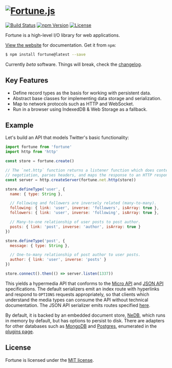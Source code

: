 # [![Fortune.js](https://fortunejs.github.io/fortune/assets/fortune_logo.svg)](http://fortunejs.com)

[![Build Status](https://img.shields.io/travis/fortunejs/fortune/master.svg?style=flat-square)](https://travis-ci.org/fortunejs/fortune)
[![npm Version](https://img.shields.io/npm/v/fortune.svg?style=flat-square)](https://www.npmjs.com/package/fortune)
[![License](https://img.shields.io/npm/l/fortune.svg?style=flat-square)](https://raw.githubusercontent.com/fortunejs/fortune/master/LICENSE)

Fortune is a high-level I/O library for web applications.

[View the website](http://fortunejs.com) for documentation. Get it from `npm`:

```sh
$ npm install fortune@latest --save
```

Currently *beta* software. Things will break, check the [changelog](http://fortunejs.com/changelog/).


## Key Features

- Define record types as the basis for working with persistent data.
- Abstract base classes for implementing data storage and serialization.
- Map to network protocols such as HTTP and WebSocket.
- Run in a browser using IndexedDB & Web Storage as a fallback.


## Example

Let's build an API that models Twitter's basic functionality:

```js
import fortune from 'fortune'
import http from 'http'

const store = fortune.create()

// The `net.http` function returns a listener function which does content
// negotiation, parses headers, and maps the response to an HTTP response.
const server = http.createServer(fortune.net.http(store))

store.defineType('user', {
  name: { type: String },

  // Following and followers are inversely related (many-to-many).
  following: { link: 'user', inverse: 'followers', isArray: true },
  followers: { link: 'user', inverse: 'following', isArray: true },

  // Many-to-one relationship of user posts to post author.
  posts: { link: 'post', inverse: 'author', isArray: true }
})

store.defineType('post', {
  message: { type: String },

  // One-to-many relationship of post author to user posts.
  author: { link: 'user', inverse: 'posts' }
})

store.connect().then(() => server.listen(1337))
```

This yields a hypermedia API that conforms to the [Micro API](http://micro-api.org) and [JSON API](http://jsonapi.org) specifications. The default serializers emit an index route with hyperlinks and respond to `OPTIONS` requests appropriately, so that clients which understand the media types can consume the API without technical documentation. The JSON API serializer emits routes specified [here](http://jsonapi.org/recommendations/).

By default, it is backed by an embedded document store, [NeDB](https://github.com/louischatriot/nedb), which runs in memory by default, but has options to persist to disk. There are adapters for other databases such as [MongoDB](https://github.com/fortunejs/fortune-mongodb) and [Postgres](https://github.com/fortunejs/fortune-postgres), enumerated in the [plugins page](http://fortunejs.com/plugins/).


## License

Fortune is licensed under the [MIT license](https://raw.githubusercontent.com/fortunejs/fortune/master/LICENSE).
